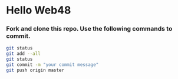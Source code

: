 # Hello Web48
### Fork and clone this repo. Use the following commands to commit.
```sh
git status
git add --all
git status
git commit -m "your commit message"
git push origin master
```
